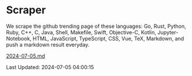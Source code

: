 # Scraper

We scrape the github trending page of these languages: Go, Rust, Python, Ruby, C++, C, Java, Shell, Makefile, Swift, Objective-C, Kotlin, Jupyter-Notebook, HTML, JavaScript, TypeScript, CSS, Vue, TeX, Markdown, and push a markdown result everyday.

[2024-07-05.md](https://github.com/yangwenmai/github-trending-backup/blob/master/2024-07-05.md)

Last Updated: 2024-07-05 04:00:15